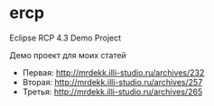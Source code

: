 ercp
====

Eclipse RCP 4.3 Demo Project

Демо проект для моих статей 

- Первая: http://mrdekk.illi-studio.ru/archives/232
- Вторая: http://mrdekk.illi-studio.ru/archives/257
- Третья: http://mrdekk.illi-studio.ru/archives/265